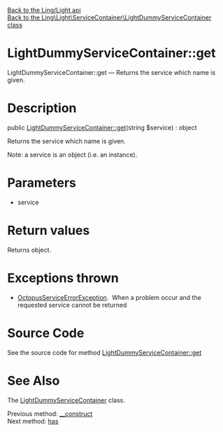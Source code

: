 [Back to the Ling/Light api](https://github.com/lingtalfi/Light/blob/master/doc/api/Ling/Light.md)<br>
[Back to the Ling\Light\ServiceContainer\LightDummyServiceContainer class](https://github.com/lingtalfi/Light/blob/master/doc/api/Ling/Light/ServiceContainer/LightDummyServiceContainer.md)


LightDummyServiceContainer::get
================



LightDummyServiceContainer::get — Returns the service which name is given.




Description
================


public [LightDummyServiceContainer::get](https://github.com/lingtalfi/Light/blob/master/doc/api/Ling/Light/ServiceContainer/LightDummyServiceContainer/get.md)(string $service) : object




Returns the service which name is given.

Note: a service is an object (i.e. an instance).




Parameters
================


- service

    


Return values
================

Returns object.


Exceptions thrown
================

- [OctopusServiceErrorException](https://github.com/lingtalfi/Octopus/blob/master/Exception/OctopusServiceErrorException.php).&nbsp;
When a problem occur and the requested service cannot be returned






Source Code
===========
See the source code for method [LightDummyServiceContainer::get](https://github.com/lingtalfi/Light/blob/master/ServiceContainer/LightDummyServiceContainer.php#L34-L37)


See Also
================

The [LightDummyServiceContainer](https://github.com/lingtalfi/Light/blob/master/doc/api/Ling/Light/ServiceContainer/LightDummyServiceContainer.md) class.

Previous method: [__construct](https://github.com/lingtalfi/Light/blob/master/doc/api/Ling/Light/ServiceContainer/LightDummyServiceContainer/__construct.md)<br>Next method: [has](https://github.com/lingtalfi/Light/blob/master/doc/api/Ling/Light/ServiceContainer/LightDummyServiceContainer/has.md)<br>

